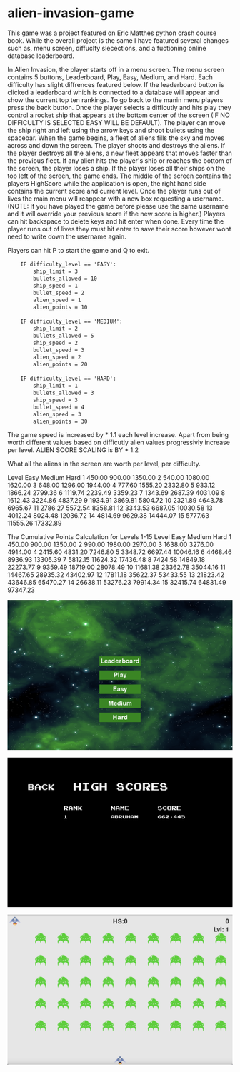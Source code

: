 # alien-invasion-game
This game was a project featured on Eric Matthes python crash course book. While the overall project is the same I have featured several changes such as, menu screen, diffuclty slecections, and a fuctioning online database leaderboard.


In Alien Invasion, the player starts off in a menu screen. The menu screen contains 5 buttons, Leaderboard, Play, Easy, Medium, and Hard. Each difficulty has slight diffrences featured below. If the leaderboard button is clicked a leaderboard which is connected to a database will appear and show the current top ten rankings. To go back to the manin menu players press the back button. Once the player selects a difficutly and hits play they control a rocket ship that appears at the bottom center of the screen (IF NO DIFFICULTY IS SELECTED EASY WILL BE DEFAULT). The player can move the ship right and left using the arrow keys and shoot bullets using the spacebar. When the game begins, a fleet of aliens fills the sky and moves across and down the screen. The player shoots and destroys the aliens. If the player destroys all the aliens, a new fleet appears that moves faster than the previous fleet. If any alien hits the player's ship or reaches the bottom of the screen, the player loses a ship. If the player loses all their ships on the top left of the screen, the game ends. The middle of the screen contains the players HighScore while the application is open, the right hand side contains the current score and current level. Once the player runs out of lives the main menu will reappear with a new box requesting a username. (NOTE: If you have played the game before please use the same username and it will override your previous score if the new score is higher.) Players can hit backspace to delete keys and hit enter when done. Every time the player runs out of lives they must hit enter to save their score however wont need to write down the username again. 

Players can hit P to start the game and Q to exit. 


        IF difficulty_level == 'EASY':
            ship_limit = 3
            bullets_allowed = 10
            ship_speed = 1
            bullet_speed = 2
            alien_speed = 1
            alien_points = 10

        IF difficulty_level == 'MEDIUM':
            ship_limit = 2
            bullets_allowed = 5
            ship_speed = 2
            bullet_speed = 3
            alien_speed = 2
            alien_points = 20 

        IF difficulty_level == 'HARD':
            ship_limit = 1
            bullets_allowed = 3
            ship_speed = 3
            bullet_speed = 4
            alien_speed = 3
            alien_points = 30


The game speed is increased by * 1.1 each level increase.
Apart from being worth different values based on difficutly alien values progressivly increase per level. ALIEN SCORE SCALING is BY * 1.2


What all the aliens in the screen are worth per level, per difficulty.

 Level   Easy    Medium    Hard 
 1      450.00  900.00   1350.00
 2      540.00  1080.00   1620.00
 3      648.00  1296.00   1944.00
 4      777.60  1555.20   2332.80
 5      933.12  1866.24   2799.36
 6     1119.74  2239.49   3359.23
 7     1343.69  2687.39   4031.09
 8     1612.43  3224.86   4837.29
 9     1934.91  3869.81   5804.72
10     2321.89  4643.78   6965.67
11     2786.27  5572.54   8358.81
12     3343.53  6687.05  10030.58
13     4012.24  8024.48  12036.72
14     4814.69  9629.38  14444.07
15     5777.63 11555.26  17332.89



The Cumulative Points Calculation for Levels 1-15
Level   Easy       Medium     Hard
1       450.00     900.00     1350.00
2       990.00     1980.00    2970.00
3       1638.00    3276.00    4914.00
4       2415.60    4831.20    7246.80
5       3348.72    6697.44    10046.16
6       4468.46    8936.93    13305.39
7       5812.15    11624.32   17436.48
8       7424.58    14849.18   22273.77
9       9359.49    18719.00   28078.49
10      11681.38   23362.78   35044.16
11      14467.65   28935.32   43402.97
12      17811.18   35622.37   53433.55
13      21823.42   43646.85   65470.27
14      26638.11   53276.23   79914.34
15      32415.74   64831.49   97347.23








![Menu Screen](https://github.com/abrahamgarc/alien-invasion-game/blob/main/screenshots/screen_shot1.png)


![Leaderboard Screen](https://github.com/abrahamgarc/alien-invasion-game/blob/main/screenshots/screen_shot2.png)


![Game Screen](https://github.com/abrahamgarc/alien-invasion-game/blob/main/screenshots/screen_shot3.png)

